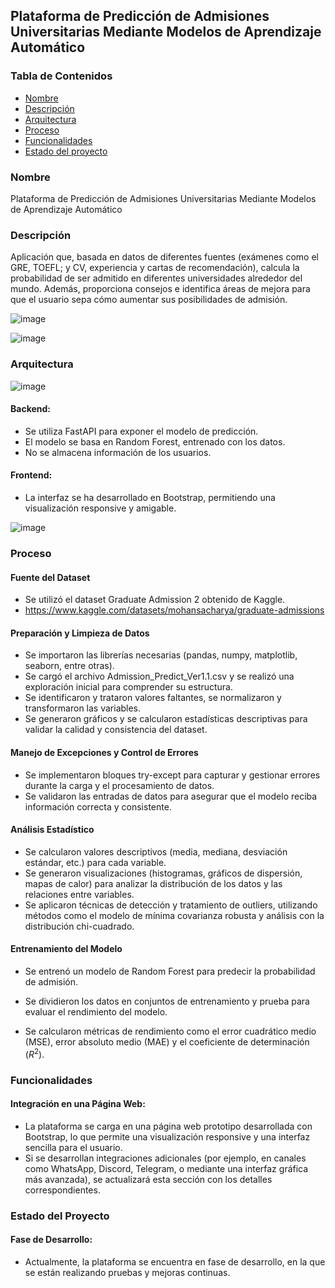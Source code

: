 ## Plataforma de Predicción de Admisiones Universitarias Mediante Modelos de Aprendizaje Automático

### Tabla de Contenidos

*   [Nombre](#nombre)
*   [Descripción](#descripción)
*   [Arquitectura](#arquitectura)
*   [Proceso](#proceso)
*   [Funcionalidades](#funcionalidades)
*   [Estado del proyecto](#estado-del-proyecto)

### Nombre

Plataforma de Predicción de Admisiones Universitarias Mediante Modelos de Aprendizaje Automático

### Descripción

Aplicación que, basada en datos de diferentes fuentes (exámenes como el GRE, TOEFL; y CV, experiencia y cartas de recomendación), calcula la probabilidad de ser admitido en diferentes universidades alrededor del mundo. Además, proporciona consejos e identifica áreas de mejora para que el usuario sepa cómo aumentar sus posibilidades de admisión.

![image](https://github.com/user-attachments/assets/9595b559-3c2b-4e07-8923-b8e4ce122342)

![image](https://github.com/user-attachments/assets/7e48ebe2-21fb-4774-a9ea-6ff60a939a33)

### Arquitectura

![image](https://github.com/user-attachments/assets/790467c1-84af-466b-a6bb-bdf92c5a9ba1)


#### Backend:

*   Se utiliza FastAPI para exponer el modelo de predicción.
*   El modelo se basa en Random Forest, entrenado con los datos.
*   No se almacena información de los usuarios.

#### Frontend:

*   La interfaz se ha desarrollado en Bootstrap, permitiendo una visualización responsive y amigable.

  ![image](https://github.com/user-attachments/assets/dafbfde7-70b0-49f9-93be-f65fb8e6ec9a)


### Proceso

#### Fuente del Dataset

*   Se utilizó el dataset Graduate Admission 2 obtenido de Kaggle.
*   https://www.kaggle.com/datasets/mohansacharya/graduate-admissions

#### Preparación y Limpieza de Datos

*   Se importaron las librerías necesarias (pandas, numpy, matplotlib, seaborn, entre otras).
*   Se cargó el archivo Admission\_Predict\_Ver1.1.csv y se realizó una exploración inicial para comprender su estructura.
*   Se identificaron y trataron valores faltantes, se normalizaron y transformaron las variables.
*   Se generaron gráficos y se calcularon estadísticas descriptivas para validar la calidad y consistencia del dataset.

#### Manejo de Excepciones y Control de Errores

*   Se implementaron bloques try-except para capturar y gestionar errores durante la carga y el procesamiento de datos.
*   Se validaron las entradas de datos para asegurar que el modelo reciba información correcta y consistente.

#### Análisis Estadístico

*   Se calcularon valores descriptivos (media, mediana, desviación estándar, etc.) para cada variable.
*   Se generaron visualizaciones (histogramas, gráficos de dispersión, mapas de calor) para analizar la distribución de los datos y las relaciones entre variables.
*   Se aplicaron técnicas de detección y tratamiento de outliers, utilizando métodos como el modelo de mínima covarianza robusta y análisis con la distribución chi-cuadrado.

#### Entrenamiento del Modelo

* Se entrenó un modelo de Random Forest para predecir la probabilidad de admisión.

* Se dividieron los datos en conjuntos de entrenamiento y prueba para evaluar el rendimiento del modelo.

* Se calcularon métricas de rendimiento como el error cuadrático medio (MSE), error absoluto medio (MAE) y el coeficiente de determinación ($R^2$).
  
### Funcionalidades

#### Integración en una Página Web:

*   La plataforma se carga en una página web prototipo desarrollada con Bootstrap, lo que permite una visualización responsive y una interfaz sencilla para el usuario.
*   Si se desarrollan integraciones adicionales (por ejemplo, en canales como WhatsApp, Discord, Telegram, o mediante una interfaz gráfica más avanzada), se actualizará esta sección con los detalles correspondientes.

### Estado del Proyecto

#### Fase de Desarrollo:

*   Actualmente, la plataforma se encuentra en fase de desarrollo, en la que se están realizando pruebas y mejoras continuas.

